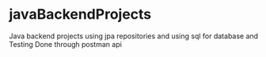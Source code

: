 # javaBackendProjects
Java backend projects using jpa repositories and using sql for database and Testing Done through postman api
